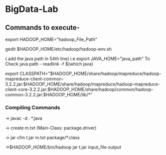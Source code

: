 # BigData-Lab

<h2>Commands to execute-</h2>
 <p>export HADOOP_HOME="hadoop_File_Path"</p>
 <p>gedit $HADOOP_HOME/etc/hadoop/hadoop-env.sh</p>
 <p>( add the java path in 54th line) i.e export JAVA_HOME="java_path"  To Check java path - readlink -f $(which java)</p>
 
 <p>export CLASSPATH="$HADOOP_HOME/share/hadoop/mapreduce/hadoop-mapreduce-client-common-3.2.2.jar:$HADOOP_HOME/share/hadoop/mapreduce/hadoop-mapreduce-client-core-3.2.2.jar:$HADOOP_HOME/share/hadoop/common/hadoop-common-3.2.2.jar:$HADOOP_HOME/lib/*"</p>
 
 <h3>Compiling Commands</h3>
 <p>-> javac -d . *.java</p>
 <p>-> create m.txt (Main-Class: package.driver)</p>
 <p>-> jar cfm t.jar m.txt package/*.class</p>
 <P>->$HADOOP_HOME/bin/hadoop jar t.jar input_file output</p>
